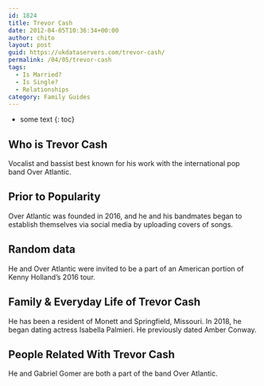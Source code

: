 ```yaml
---
id: 1824
title: Trevor Cash
date: 2012-04-05T10:36:34+00:00
author: chito
layout: post
guid: https://ukdataservers.com/trevor-cash/
permalink: /04/05/trevor-cash
tags:
  - Is Married?
  - Is Single?
  - Relationships
category: Family Guides
---
```


* some text
{: toc}
          
          
## Who is  Trevor Cash
                  
                  
                  
Vocalist and bassist best known for his work with the international pop band Over Atlantic. 
                  
                
                
                
## Prior to Popularity 
                  
                  
                  
Over Atlantic was founded in 2016, and he and his bandmates began to establish themselves via social media by uploading covers of songs. 
                  
                
                
                
## Random data 
                  
                  
                  
He and Over Atlantic were invited to be a part of an American portion of Kenny Holland&#8217;s 2016 tour. 
                  
                
                
                
## Family & Everyday Life of Trevor Cash
                  
                  
                  
He has been a resident of Monett and Springfield, Missouri. In 2018, he began dating actress Isabella Palmieri. He previously dated Amber Conway. 
                  
                
                
                
## People Related With  Trevor Cash
                  
                  
                  
He and Gabriel Gomer are both a part of the band Over Atlantic. 
                  
                
              
            
          
          
          
    
    
  
